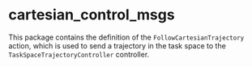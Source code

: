 # cartesian_control_msgs
This package contains the definition of the `FollowCartesianTrajectory` action, which is used to send a trajectory in the task space to the `TaskSpaceTrajectoryController` controller.
